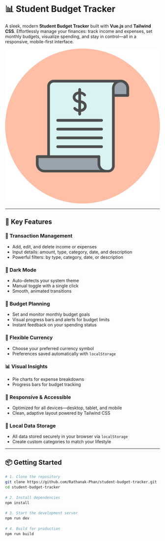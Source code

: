 # 📊 Student Budget Tracker

A sleek, modern **Student Budget Tracker** built with **Vue.js** and **Tailwind CSS**. Effortlessly manage your finances: track income and expenses, set monthly budgets, visualize spending, and stay in control—all in a responsive, mobile-first interface.

<p align="center">
    <img src="public/image.png" alt="Student Budget Tracker Home Page" width="600"/>
</p>

---

## 🚀 Key Features

### 🔹 Transaction Management
- Add, edit, and delete income or expenses
- Input details: amount, type, category, date, and description
- Powerful filters: by type, category, date, or description

### 🌙 Dark Mode
- Auto-detects your system theme
- Manual toggle with a single click
- Smooth, animated transitions

### 🎯 Budget Planning
- Set and monitor monthly budget goals
- Visual progress bars and alerts for budget limits
- Instant feedback on your spending status

### 💱 Flexible Currency
- Choose your preferred currency symbol
- Preferences saved automatically with `localStorage`

### 📊 Visual Insights
- Pie charts for expense breakdowns
- Progress bars for budget tracking

### 📱 Responsive & Accessible
- Optimized for all devices—desktop, tablet, and mobile
- Clean, adaptive layout powered by Tailwind CSS

### 💾 Local Data Storage
- All data stored securely in your browser via `localStorage`
- Create custom categories to match your lifestyle

---

## 📦 Getting Started

```bash
# 1. Clone the repository
git clone https://github.com/Rathanak-Phan/student-budget-tracker.git
cd student-budget-tracker

# 2. Install dependencies
npm install

# 3. Start the development server
npm run dev

# 4. Build for production
npm run build
```
